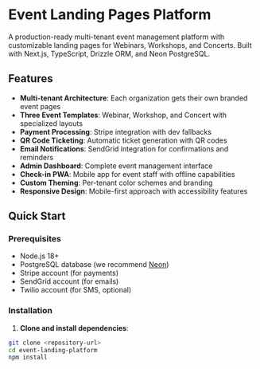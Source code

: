 # Event Landing Pages Platform

A production-ready multi-tenant event management platform with customizable landing pages for Webinars, Workshops, and Concerts. Built with Next.js, TypeScript, Drizzle ORM, and Neon PostgreSQL.

## Features

- **Multi-tenant Architecture**: Each organization gets their own branded event pages
- **Three Event Templates**: Webinar, Workshop, and Concert with specialized layouts
- **Payment Processing**: Stripe integration with dev fallbacks
- **QR Code Ticketing**: Automatic ticket generation with QR codes
- **Email Notifications**: SendGrid integration for confirmations and reminders
- **Admin Dashboard**: Complete event management interface
- **Check-in PWA**: Mobile app for event staff with offline capabilities
- **Custom Theming**: Per-tenant color schemes and branding
- **Responsive Design**: Mobile-first approach with accessibility features

## Quick Start

### Prerequisites

- Node.js 18+ 
- PostgreSQL database (we recommend [Neon](https://neon.tech))
- Stripe account (for payments)
- SendGrid account (for emails)
- Twilio account (for SMS, optional)

### Installation

1. **Clone and install dependencies**:
```bash
git clone <repository-url>
cd event-landing-platform
npm install
